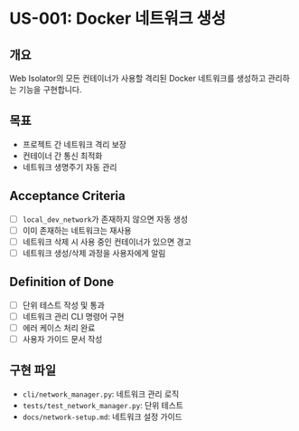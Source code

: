 # US-001: Docker 네트워크 생성

## 개요
Web Isolator의 모든 컨테이너가 사용할 격리된 Docker 네트워크를 생성하고 관리하는 기능을 구현합니다.

## 목표
- 프로젝트 간 네트워크 격리 보장
- 컨테이너 간 통신 최적화
- 네트워크 생명주기 자동 관리

## Acceptance Criteria
- [ ] `local_dev_network`가 존재하지 않으면 자동 생성
- [ ] 이미 존재하는 네트워크는 재사용
- [ ] 네트워크 삭제 시 사용 중인 컨테이너가 있으면 경고
- [ ] 네트워크 생성/삭제 과정을 사용자에게 알림

## Definition of Done
- [ ] 단위 테스트 작성 및 통과
- [ ] 네트워크 관리 CLI 명령어 구현
- [ ] 에러 케이스 처리 완료
- [ ] 사용자 가이드 문서 작성

## 구현 파일
- `cli/network_manager.py`: 네트워크 관리 로직
- `tests/test_network_manager.py`: 단위 테스트
- `docs/network-setup.md`: 네트워크 설정 가이드